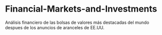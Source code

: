 # Financial-Markets-and-Investments
Análisis financiero de las bolsas de valores más destacadas del mundo despues de los anuncios de aranceles de EE.UU.
